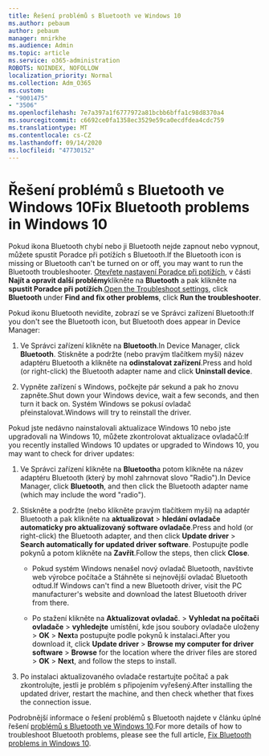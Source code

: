```yaml
---
title: Řešení problémů s Bluetooth ve Windows 10
ms.author: pebaum
author: pebaum
manager: mnirkhe
ms.audience: Admin
ms.topic: article
ms.service: o365-administration
ROBOTS: NOINDEX, NOFOLLOW
localization_priority: Normal
ms.collection: Adm_O365
ms.custom:
- "9001475"
- "3506"
ms.openlocfilehash: 7e7a397a1f6777972a81bcbb6bffa1c98d8370a4
ms.sourcegitcommit: c6692ce0fa1358ec3529e59ca0ecdfdea4cdc759
ms.translationtype: MT
ms.contentlocale: cs-CZ
ms.lasthandoff: 09/14/2020
ms.locfileid: "47730152"
---
```

# <a name="fix-bluetooth-problems-in-windows-10"></a><span data-ttu-id="d80b7-102">Řešení problémů s Bluetooth ve Windows 10</span><span class="sxs-lookup"><span data-stu-id="d80b7-102">Fix Bluetooth problems in Windows 10</span></span>

<span data-ttu-id="d80b7-103">Pokud ikona Bluetooth chybí nebo ji Bluetooth nejde zapnout nebo vypnout, můžete spustit Poradce při potížích s Bluetooth.</span><span class="sxs-lookup"><span data-stu-id="d80b7-103">If the Bluetooth icon is missing or Bluetooth can't be turned on or off, you may want to run the Bluetooth troubleshooter.</span></span> <span data-ttu-id="d80b7-104">[Otevřete nastavení Poradce při potížích](ms-settings:troubleshoot), v části **Najít a opravit další problémy**klikněte na **Bluetooth** a pak klikněte na **spustit Poradce při potížích**.</span><span class="sxs-lookup"><span data-stu-id="d80b7-104">[Open the Troubleshoot settings](ms-settings:troubleshoot), click **Bluetooth** under **Find and fix other problems**, click **Run the troubleshooter**.</span></span>

<span data-ttu-id="d80b7-105">Pokud ikonu Bluetooth nevidíte, zobrazí se ve Správci zařízení Bluetooth:</span><span class="sxs-lookup"><span data-stu-id="d80b7-105">If you don't see the Bluetooth icon, but Bluetooth does appear in Device Manager:</span></span>

1. <span data-ttu-id="d80b7-106">Ve Správci zařízení klikněte na **Bluetooth**.</span><span class="sxs-lookup"><span data-stu-id="d80b7-106">In Device Manager, click **Bluetooth**.</span></span> <span data-ttu-id="d80b7-107">Stiskněte a podržte (nebo pravým tlačítkem myši) název adaptéru Bluetooth a klikněte na **odinstalovat zařízení**.</span><span class="sxs-lookup"><span data-stu-id="d80b7-107">Press and hold (or right-click) the Bluetooth adapter name and click **Uninstall device**.</span></span>

2. <span data-ttu-id="d80b7-108">Vypněte zařízení s Windows, počkejte pár sekund a pak ho znovu zapněte.</span><span class="sxs-lookup"><span data-stu-id="d80b7-108">Shut down your Windows device, wait a few seconds, and then turn it back on.</span></span> <span data-ttu-id="d80b7-109">Systém Windows se pokusí ovladač přeinstalovat.</span><span class="sxs-lookup"><span data-stu-id="d80b7-109">Windows will try to reinstall the driver.</span></span>

<span data-ttu-id="d80b7-110">Pokud jste nedávno nainstalovali aktualizace Windows 10 nebo jste upgradovali na Windows 10, můžete zkontrolovat aktualizace ovladačů:</span><span class="sxs-lookup"><span data-stu-id="d80b7-110">If you recently installed Windows 10 updates or upgraded to Windows 10, you may want to check for driver updates:</span></span>

1. <span data-ttu-id="d80b7-111">Ve Správci zařízení klikněte na **Bluetooth**a potom klikněte na název adaptéru Bluetooth (který by mohl zahrnovat slovo "Radio").</span><span class="sxs-lookup"><span data-stu-id="d80b7-111">In Device Manager, click **Bluetooth**, and then click the Bluetooth adapter name (which may include the word "radio").</span></span>

2. <span data-ttu-id="d80b7-112">Stiskněte a podržte (nebo klikněte pravým tlačítkem myši) na adaptér Bluetooth a pak klikněte na **aktualizovat**  >  **hledání ovladače automaticky pro aktualizovaný software ovladače**.</span><span class="sxs-lookup"><span data-stu-id="d80b7-112">Press and hold (or right-click) the Bluetooth adapter, and then click **Update driver** > **Search automatically for updated driver software**.</span></span> <span data-ttu-id="d80b7-113">Postupujte podle pokynů a potom klikněte na **Zavřít**.</span><span class="sxs-lookup"><span data-stu-id="d80b7-113">Follow the steps, then click **Close**.</span></span>

      - <span data-ttu-id="d80b7-114">Pokud systém Windows nenašel nový ovladač Bluetooth, navštivte web výrobce počítače a Stáhněte si nejnovější ovladač Bluetooth odtud.</span><span class="sxs-lookup"><span data-stu-id="d80b7-114">If Windows can't find a new Bluetooth driver, visit the PC manufacturer's website and download the latest Bluetooth driver from there.</span></span>

    - <span data-ttu-id="d80b7-115">Po stažení klikněte na **Aktualizovat ovladač**.  >  **Vyhledat na počítači ovladače**  >  **vyhledejte** umístění, kde jsou soubory ovladače uloženy > **OK**  >  **Next**a postupujte podle pokynů k instalaci.</span><span class="sxs-lookup"><span data-stu-id="d80b7-115">After you download it, click **Update driver** > **Browse my computer for driver software** > **Browse** for the location where the driver files are stored > **OK** > **Next**, and follow the steps to install.</span></span>

3. <span data-ttu-id="d80b7-116">Po instalaci aktualizovaného ovladače restartujte počítač a pak zkontrolujte, jestli je problém s připojením vyřešený.</span><span class="sxs-lookup"><span data-stu-id="d80b7-116">After installing the updated driver, restart the machine, and then check whether that fixes the connection issue.</span></span>

<span data-ttu-id="d80b7-117">Podrobnější informace o řešení problémů s Bluetooth najdete v článku úplné řešení [problémů s Bluetooth ve Windows 10](https://support.microsoft.com/help/14169/windows-10-fix-bluetooth-problems).</span><span class="sxs-lookup"><span data-stu-id="d80b7-117">For more details of how to troubleshoot Bluetooth problems, please see the full article, [Fix Bluetooth problems in Windows 10](https://support.microsoft.com/help/14169/windows-10-fix-bluetooth-problems).</span></span>
